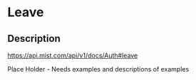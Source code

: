 # Leave #

## Description ##

<https://api.mist.com/api/v1/docs/Auth#leave>

Place Holder - Needs examples and descriptions of examples
